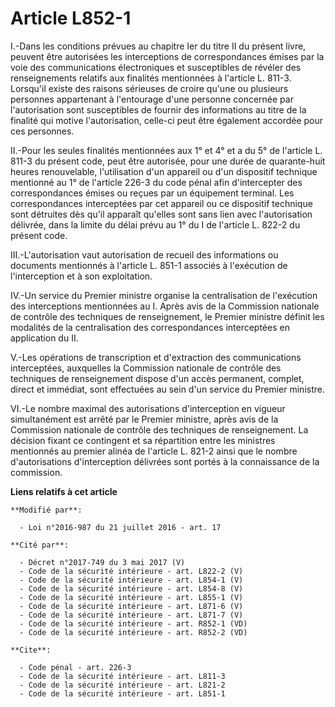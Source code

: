 # Article L852-1

I.-Dans les conditions prévues au chapitre Ier du titre II du présent livre, peuvent être autorisées les interceptions de
correspondances émises par la voie des communications électroniques et susceptibles de révéler des renseignements relatifs
aux finalités mentionnées à l'article L. 811-3. Lorsqu'il existe des raisons sérieuses de croire qu'une ou plusieurs
personnes appartenant à l'entourage d'une personne concernée par l'autorisation sont susceptibles de fournir des informations
au titre de la finalité qui motive l'autorisation, celle-ci peut être également accordée pour ces personnes. 

II.-Pour les seules finalités mentionnées aux 1° et 4° et a du 5° de l'article L. 811-3 du présent code, peut être autorisée,
pour une durée de quarante-huit heures renouvelable, l'utilisation d'un appareil ou d'un dispositif technique mentionné au 1°
de l'article 226-3 du code pénal afin d'intercepter des correspondances émises ou reçues par un équipement terminal. Les
correspondances interceptées par cet appareil ou ce dispositif technique sont détruites dès qu'il apparaît qu'elles sont sans
lien avec l'autorisation délivrée, dans la limite du délai prévu au 1° du I de l'article L. 822-2 du présent code. 

III.-L'autorisation vaut autorisation de recueil des informations ou documents mentionnés à l'article L. 851-1 associés à
l'exécution de l'interception et à son exploitation. 

IV.-Un service du Premier ministre organise la centralisation de l'exécution des interceptions mentionnées au I. Après avis
de la Commission nationale de contrôle des techniques de renseignement, le Premier ministre définit les modalités de la
centralisation des correspondances interceptées en application du II. 

V.-Les opérations de transcription et d'extraction des communications interceptées, auxquelles la Commission nationale de
contrôle des techniques de renseignement dispose d'un accès permanent, complet, direct et immédiat, sont effectuées au sein
d'un service du Premier ministre. 

VI.-Le nombre maximal des autorisations d'interception en vigueur simultanément est arrêté par le Premier ministre, après
avis de la Commission nationale de contrôle des techniques de renseignement. La décision fixant ce contingent et sa
répartition entre les ministres mentionnés au premier alinéa de l'article L. 821-2 ainsi que le nombre d'autorisations
d'interception délivrées sont portés à la connaissance de la commission.

**Liens relatifs à cet article**

	**Modifié par**:

	  - Loi n°2016-987 du 21 juillet 2016 - art. 17

	**Cité par**:

	  - Décret n°2017-749 du 3 mai 2017 (V)
	  - Code de la sécurité intérieure - art. L822-2 (V)
	  - Code de la sécurité intérieure - art. L854-1 (V)
	  - Code de la sécurité intérieure - art. L854-8 (V)
	  - Code de la sécurité intérieure - art. L855-1 (V)
	  - Code de la sécurité intérieure - art. L871-6 (V)
	  - Code de la sécurité intérieure - art. L871-7 (V)
	  - Code de la sécurité intérieure - art. R852-1 (VD)
	  - Code de la sécurité intérieure - art. R852-2 (VD)

	**Cite**:

	  - Code pénal - art. 226-3
	  - Code de la sécurité intérieure - art. L811-3
	  - Code de la sécurité intérieure - art. L821-2
	  - Code de la sécurité intérieure - art. L851-1
